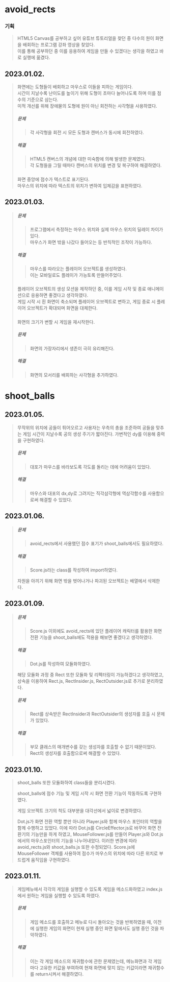 # avoid_rects

### 기획

> HTML5 Canvas를 공부하고 싶어 유튜브 튜토리얼을 찾던 중 다수의 원이 화면을 배회하는 프로그램 강좌 영상을 찾았다.  
> 이를 통해 공부하던 중 이를 응용하여 게임을 만들 수 있겠다는 생각을 하였고 바로 실행에 옮겼다.

## 2023.01.02.

> 화면에는 도형들이 배회하고 마우스로 이들을 피하는 게임이다.  
> 시간이 지날수록 난이도를 높이기 위해 도형이 초마다 늘어나도록 하며 이를 점수의 기준으로 삼는다.  
> 미적 개선를 위해 장애물의 도형에 원이 아닌 회전하는 사각형을 사용하였다.
>
> ##### 문제
>
> > 각 사각형을 회전 시 모든 도형과 캔버스가 동시에 회전하였다.
>
> ##### 해결
>
> > HTML5 캔버스의 개념에 대한 미숙함에 의해 발생한 문제였다.  
> > 각 도형들을 그릴 때마다 캔버스의 위치를 변경 및 복구하여 해결하였다.
>
> #####
>
> 화면 중앙에 점수가 텍스트로 표기된다.  
> 마우스의 위치에 따라 텍스트의 위치가 변하여 입체감을 표현하였다.

## 2023.01.03.

> ##### 문제
>
> > 프로그램에서 측정하는 마우스 위치와 실제 마우스 위치의 딜레이 차이가 있다.  
> > 마우스가 화면 밖을 나갔다 들어오는 등 반칙적인 조작이 가능하다.
>
> ##### 해결
>
> > 마우스를 따라오는 플레이어 오브젝트를 생성하였다.  
> > 이는 모바일로도 플레이가 가능토록 만들어주었다.
>
> #####
>
> 플레이어 오브젝트의 생성 모션을 제작하던 중, 이를 게임 시작 및 종료 애니메이션으로 응용하면 좋겠다고 생각하였다.  
> 게임 시작 시 흰 화면이 축소되며 플레이어 오브젝트로 변하고, 게임 종료 시 플레이어 오브젝트가 확대되며 화면을 대체한다.
>
> #####
>
> 화면의 크기가 변할 시 게임을 재시작한다.
>
> ##### 문제
>
> > 화면의 가장자리에서 생존이 극히 유리해진다.
>
> ##### 해결
>
> > 화면의 모서리를 배회하는 사각형을 추가하였다.

# shoot_balls

## 2023.01.05.

> 무작위의 위치에 공들이 튀어오르고 사용자는 우측의 총을 조준하여 공들을 맞추는 게임
> 시간이 지날수록 공의 생성 주기가 짧아진다.
> 가변적인 dy를 이용해 중력을 구현하였다.
>
> ##### 문제
>
> > 대포가 마우스를 바라보도록 각도를 돌리는 데에 어려움이 있었다.
>
> ##### 해결
>
> > 마우스와 대포의 dx,dy로 그려지는 직각삼각형에 역삼각함수를 사용함으로써 해결할 수 있었다.

## 2023.01.06.

> ##### 문제
>
> > avoid_rects에서 사용했던 점수 표기가 shoot_balls에서도 필요하였다.
>
> ##### 해결
>
> > Score.js라는 class를 작성하여 import하였다.
>
> 자원을 아끼기 위해 화면 밖을 벗어나거나 파괴된 오브젝트는 배열에서 삭제한다.

## 2023.01.09.

> ##### 문제
>
> > Score.js 이외에도 avoid_rects에 있던 플레이어 캐릭터를 활용한 화면전환 기능을 shoot_balls에도 적용을 해보면 좋겠다고 생각하였다.
>
> ##### 해결
>
> > Dot.js를 작성하여 모듈화하였다.
>
> 해당 모듈화 과정 중 Rect 또한 모듈화 및 리펙터링이 가능하겠다고 생각하였고, 상속을 이용하여 Rect.js, RectInsider.js, RectOutsider.js로 추가로 분리하였다.
>
> ##### 문제
>
> > Rect를 상속받은 RectInsider과 RectOutsider의 생성자를 호출 시 문제가 있었다.
>
> ##### 해결
>
> > 부모 클래스의 매개변수를 갖는 생성자를 호출할 수 없기 때문이었다. Rect의 생성자를 호출함으로써 해결할 수 있었다.

## 2023.01.10.

> shoot_balls 또한 모듈화하여 class들을 분리시켰다.
>
> shoot_balls에 점수 기능 및 게임 시작 시 화면 전환 기능이 작동하도록 구현하였다.
>
> 게임 오브젝트 크기의 척도 대부분을 대각선에서 넓이로 변경하였다.
>
> Dot.js가 화면 전환 역할 뿐만 아니라 Player.js와 함께 마우스 포인터의 역할을 함께 수행하고 있었다. 이에 따라 Dot.js를 CircleEffector.js로 바꾸어 화면 전환기의 기능만을 하게 하였고, MouseFollower.js를 만들어 Player.js와 Dot.js에서의 마우스포인터의 기능을 나누어내었다. 이러한 변경에 따라 avoid_rects.js와 shoot_balls.js 또한 수정되었다.
> Score.js에 MouseFollower 객체를 사용하여 점수가 마우스의 위치에 따라 다른 위치로 부드럽게 움직임을 구현하였다.

## 2023.01.11.

> 게임메뉴에서 각각의 게임을 실행할 수 있도록 게임을 메소드화하였고 index.js에서 원하는 게임을 실행할 수 있도록 하였다.
>
> ##### 문제
>
> > 게임 메소드를 호출하고 메뉴로 다시 돌아오는 것을 반복하였을 때, 이전에 실행한 게임의 화면이 현재 실행 중인 화면 밑에서도 실행 중인 것을 파악하였다.
>
> ##### 해결
>
> > 이는 각 게임 메소드의 재귀함수에 관한 문제였는데, 메뉴화면과 각 게임마다 고유한 키값을 부여하여 현재 화면에 맞지 않는 키값이라면 재귀함수를 return시켜서 해결하였다.
